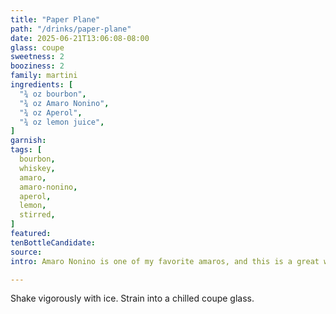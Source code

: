 ```yaml
---
title: "Paper Plane"
path: "/drinks/paper-plane"
date: 2025-06-21T13:06:08-08:00
glass: coupe
sweetness: 2
booziness: 2
family: martini
ingredients: [
  "¾ oz bourbon",
  "¾ oz Amaro Nonino",
  "¾ oz Aperol",
  "¾ oz lemon juice",
]
garnish: 
tags: [
  bourbon,
  whiskey,
  amaro,
  amaro-nonino,
  aperol,
  lemon,
  stirred,
]
featured:
tenBottleCandidate:
source:
intro: Amaro Nonino is one of my favorite amaros, and this is a great way to put it to use if you’re not sipping in neat.

---
```

Shake vigorously with ice. Strain into a chilled coupe glass.
